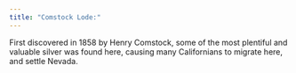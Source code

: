 ```yaml
---
title: "Comstock Lode:"
---
```

First discovered in 1858 by Henry Comstock, some of the most plentiful and valuable silver was found here, causing many Californians to migrate here, and settle Nevada.

